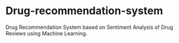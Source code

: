 # Drug-recommendation-system
Drug Recommendation System based on Sentiment Analysis of Drug Reviews using Machine Learning.
